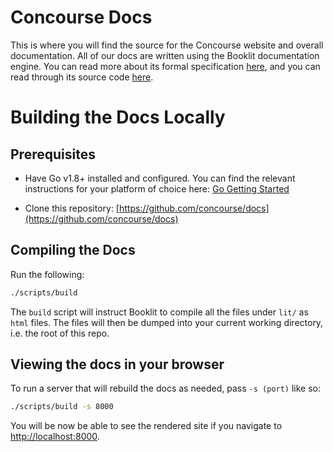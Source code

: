 # Concourse Docs

This is where you will find the source for the Concourse website and overall
documentation. All of our docs are written using the Booklit documentation
engine. You can read more about its formal specification
[here](https://vito.github.io/booklit/), and you can read through its source
code [here](https://github.com/vito/booklit).

# Building the Docs Locally

## Prerequisites

* Have Go v1.8+ installed and configured. You can find the relevant
  instructions for your platform of choice here: [Go Getting
  Started](https://golang.org/doc/install)

* Clone this repository:
  [https://github.com/concourse/docs](https://github.com/concourse/docs)

## Compiling the Docs

Run the following:

```bash
./scripts/build
```

The `build` script will instruct Booklit to compile all the files under `lit/`
as `html` files. The files will then be dumped into your current working
directory, i.e. the root of this repo.

## Viewing the docs in your browser

To run a server that will rebuild the docs as needed, pass `-s (port)` like so:

```bash
./scripts/build -s 8000
```

You will be now be able to see the rendered site if you navigate to
[http://localhost:8000](http://localhost:8000).
